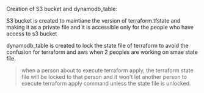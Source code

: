 Creation of S3 bucket and dynamodb_table:

S3 bucket is created to maintiane the version of terraform.tfstate and making it as a private file and it is accessible only for the people who have access to s3 bucket

dynamodb_table is created to lock the state file of terraform to avoid the confusion for terraform and aws when 2 peoples are working on smae state file.

>   when a person about to execute terraform apply, the terraform state file will be locked to that person and it won't let another person to execute terraform apply command unless the state file is unlocked.